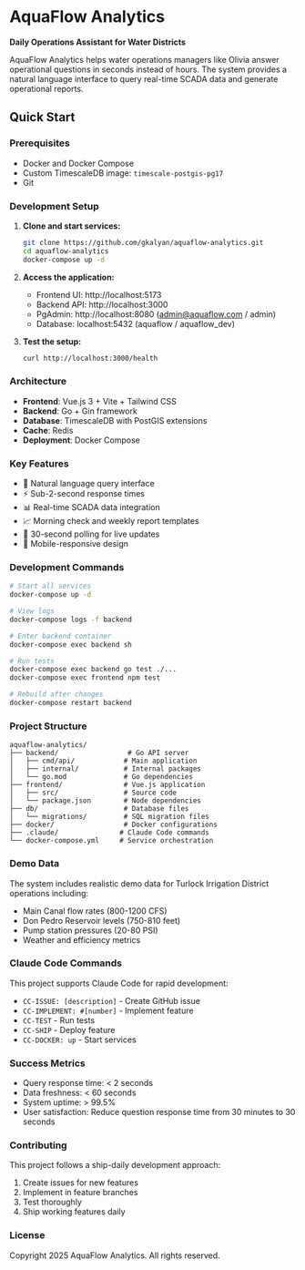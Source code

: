 # AquaFlow Analytics

**Daily Operations Assistant for Water Districts**

AquaFlow Analytics helps water operations managers like Olivia answer operational questions in seconds instead of hours. The system provides a natural language interface to query real-time SCADA data and generate operational reports.

## Quick Start

### Prerequisites
- Docker and Docker Compose
- Custom TimescaleDB image: `timescale-postgis-pg17`
- Git

### Development Setup

1. **Clone and start services:**
   ```bash
   git clone https://github.com/gkalyan/aquaflow-analytics.git
   cd aquaflow-analytics
   docker-compose up -d
   ```

2. **Access the application:**
   - Frontend UI: http://localhost:5173
   - Backend API: http://localhost:3000
   - PgAdmin: http://localhost:8080 (admin@aquaflow.com / admin)
   - Database: localhost:5432 (aquaflow / aquaflow_dev)

3. **Test the setup:**
   ```bash
   curl http://localhost:3000/health
   ```

### Architecture

- **Frontend**: Vue.js 3 + Vite + Tailwind CSS
- **Backend**: Go + Gin framework
- **Database**: TimescaleDB with PostGIS extensions
- **Cache**: Redis
- **Deployment**: Docker Compose

### Key Features

- 🤖 Natural language query interface
- ⚡ Sub-2-second response times
- 📊 Real-time SCADA data integration
- 📈 Morning check and weekly report templates
- 🔄 30-second polling for live updates
- 📱 Mobile-responsive design

### Development Commands

```bash
# Start all services
docker-compose up -d

# View logs
docker-compose logs -f backend

# Enter backend container
docker-compose exec backend sh

# Run tests
docker-compose exec backend go test ./...
docker-compose exec frontend npm test

# Rebuild after changes
docker-compose restart backend
```

### Project Structure

```
aquaflow-analytics/
├── backend/                 # Go API server
│   ├── cmd/api/            # Main application
│   ├── internal/           # Internal packages
│   └── go.mod              # Go dependencies
├── frontend/               # Vue.js application
│   ├── src/                # Source code
│   └── package.json        # Node dependencies
├── db/                     # Database files
│   └── migrations/         # SQL migration files
├── docker/                 # Docker configurations
├── .claude/               # Claude Code commands
└── docker-compose.yml     # Service orchestration
```

### Demo Data

The system includes realistic demo data for Turlock Irrigation District operations including:
- Main Canal flow rates (800-1200 CFS)
- Don Pedro Reservoir levels (750-810 feet)
- Pump station pressures (20-80 PSI)
- Weather and efficiency metrics

### Claude Code Commands

This project supports Claude Code for rapid development:

- `CC-ISSUE: [description]` - Create GitHub issue
- `CC-IMPLEMENT: #[number]` - Implement feature
- `CC-TEST` - Run tests
- `CC-SHIP` - Deploy feature
- `CC-DOCKER: up` - Start services

### Success Metrics

- Query response time: < 2 seconds
- Data freshness: < 60 seconds
- System uptime: > 99.5%
- User satisfaction: Reduce question response time from 30 minutes to 30 seconds

### Contributing

This project follows a ship-daily development approach:
1. Create issues for new features
2. Implement in feature branches
3. Test thoroughly
4. Ship working features daily

### License

Copyright 2025 AquaFlow Analytics. All rights reserved.
